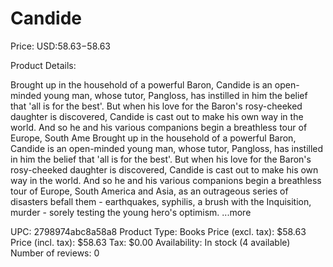 # Candide

Price: USD:$58.63-$58.63

Product Details:

Brought up in the household of a powerful Baron, Candide is an open-minded young man, whose tutor, Pangloss, has instilled in him the belief that 'all is for the best'. But when his love for the Baron's rosy-cheeked daughter is discovered, Candide is cast out to make his own way in the world. And so he and his various companions begin a breathless tour of Europe, South Ame Brought up in the household of a powerful Baron, Candide is an open-minded young man, whose tutor, Pangloss, has instilled in him the belief that 'all is for the best'. But when his love for the Baron's rosy-cheeked daughter is discovered, Candide is cast out to make his own way in the world. And so he and his various companions begin a breathless tour of Europe, South America and Asia, as an outrageous series of disasters befall them - earthquakes, syphilis, a brush with the Inquisition, murder - sorely testing the young hero's optimism. ...more

UPC: 2798974abc8a58a8
Product Type: Books
Price (excl. tax): $58.63
Price (incl. tax): $58.63
Tax: $0.00
Availability: In stock (4 available)
Number of reviews: 0